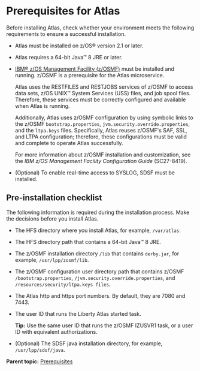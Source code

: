 # Prerequisites for Atlas

Before installing Atlas, check whether your environment meets the following requirements to ensure a successful installation.

-   Atlas must be installed on z/OS® version 2.1 or later.
-   Atlas requires a 64-bit Java™ 8 JRE or later.
-   [IBM® z/OS Management Facility \(z/OSMF\)](https://www.ibm.com/support/knowledgecenter/en/SSLTBW_2.3.0/com.ibm.zos.v2r3.izu/izu.htm) must be installed and running. z/OSMF is a prerequisite for the Atlas microservice.

    Atlas uses the RESTFILES and RESTJOBS services of z/OSMF to access data sets, z/OS UNIX™ System Services \(USS\) files, and job spool files. Therefore, these services must be correctly configured and available when Atlas is running.

    Additionally, Atlas uses z/OSMF configuration by using symbolic links to the z/OSMF `bootstrap.properties`, `jvm.security.override.properties`, and the `ltpa.keys` files. Specifically, Atlas reuses z/OSMF's SAF, SSL, and LTPA configuration; therefore, these configurations must be valid and complete to operate Atlas successfully.

    For more information about z/OSMF installation and customization, see the *IBM z/OS Management Facility Configuration Guide* \(SC27-8419\).

-   \(Optional\) To enable real-time access to SYSLOG, SDSF must be installed.

## Pre-installation checklist

The following information is required during the installation process. Make the decisions before you install Atlas.

-   The HFS directory where you install Atlas, for example, `/var/atlas`.
-   The HFS directory path that contains a 64-bit Java™ 8 JRE.
-   The z/OSMF installation directory `/lib` that contains `derby.jar`, for example, `/usr/lpp/zosmf/lib`.
-   The z/OSMF configuration user directory path that contains z/OSMF `/bootstrap.properties`, `/jvm.security.override.properties`, and `/resources/security/ltpa.keys files`.
-   The Atlas http and https port numbers. By default, they are 7080 and 7443.
-   The user ID that runs the Liberty Atlas started task.

    **Tip:** Use the same user ID that runs the z/OSMF IZUSVR1 task, or a user ID with equivalent authorizations.

-   \(Optional\) The SDSF java installation directory, for example, `/usr/lpp/sdsf/java`.

**Parent topic:** [Prerequisites](../topics/planinstall.md)
